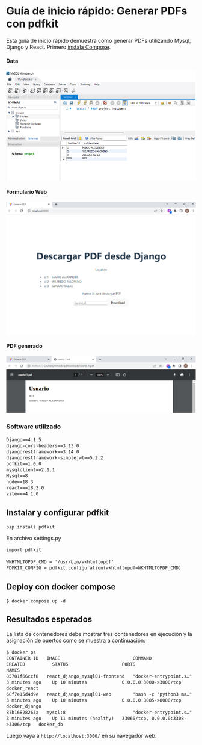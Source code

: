 # Guía de inicio rápido: Generar PDFs con pdfkit

Esta guía de inicio rápido demuestra cómo generar PDFs utilizando Mysql, Django y React. Primero 
[instala Compose](https://docs.docker.com/compose/install/).

#### Data
![Alt text](generate-pdf1.png)

#### Formulario Web
![Alt text](generate-pdf2.png)

#### PDF generado
![Alt text](generate-pdf3.png)


### Software utilizado

```
Django==4.1.5
django-cors-headers==3.13.0
djangorestframework==3.14.0
djangorestframework-simplejwt==5.2.2
pdfkit==1.0.0
mysqlclient==2.1.1
Mysql==8
node==18.3
react===18.2.0
vite===4.1.0
```

## Instalar y configurar pdfkit

```
pip install pdfkit
```

En archivo settings.py
```
import pdfkit

WKHTMLTOPDF_CMD = '/usr/bin/wkhtmltopdf'
PDFKIT_CONFIG = pdfkit.configuration(wkhtmltopdf=WKHTMLTOPDF_CMD)
```

## Deploy con docker compose

```
$ docker compose up -d
```

## Resultados esperados

La lista de contenedores debe mostrar tres contenedores en ejecución y la asignación de puertos como se muestra a continuación:
```
$ docker ps
CONTAINER ID   IMAGE                           COMMAND                  CREATED          STATUS                    PORTS                               NAMES
85701f66ccf8   react_django_mysql01-frontend   "docker-entrypoint.s…"   3 minutes ago    Up 10 minutes             0.0.0.0:3000->3000/tcp              docker_react
68f7e15d4d9e   react_django_mysql01-web        "bash -c 'python3 ma…"   3 minutes ago    Up 10 minutes             0.0.0.0:8085->8000/tcp              docker_django
87b16828263a   mysql:8                         "docker-entrypoint.s…"   3 minutes ago    Up 11 minutes (healthy)   33060/tcp, 0.0.0.0:3308->3306/tcp   docker_db
```

Luego vaya a `http://localhost:3000/` en su navegador web.